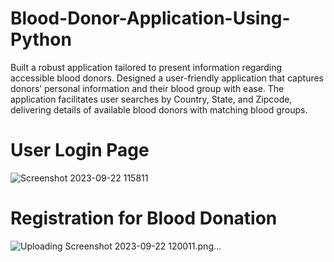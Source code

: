 # Blood-Donor-Application-Using-Python

Built a robust application tailored to present information regarding accessible blood donors.
Designed a user-friendly application that captures donors’ personal information and their blood group with ease.
The application facilitates user searches by Country, State, and Zipcode, delivering details of available blood donors
with matching blood groups.

# User Login Page 

![Screenshot 2023-09-22 115811](https://github.com/Eurekha-K/Blood-Donor-Application-Using-Python/assets/143890210/87a4632a-25a0-47b1-b9f7-891ab505b592)


# Registration for Blood Donation

![Uploading Screenshot 2023-09-22 120011.png…]()
